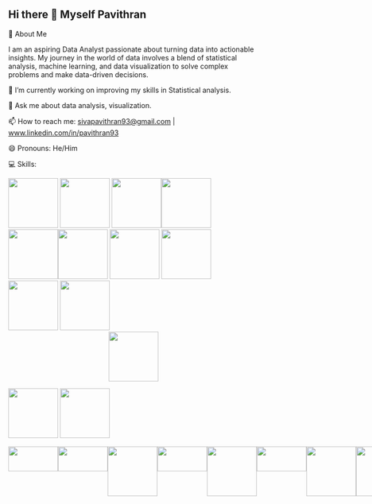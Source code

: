## Hi there 👋 Myself Pavithran

🌟 About Me

I am an aspiring Data Analyst passionate about turning data into actionable insights. My journey in the world of data involves a blend of statistical analysis, machine learning, and data visualization to solve complex problems and make data-driven decisions.


🔭 I’m currently working on improving my skills in Statistical analysis.

💬 Ask me about data analysis, visualization.

📫 How to reach me: sivapavithran93@gmail.com | www.linkedin.com/in/pavithran93

😄 Pronouns: He/Him


💻 Skills:



<img src="https://www.svgrepo.com/show/303251/mysql-logo.svg" width="100">
<img src="https://camo.githubusercontent.com/4ff9a29eb3e9162f995053d237ea62eb0becdd860a31ba8bf3ba2bae222adef5/68747470733a2f2f63646e6c2e74626c7366742e636f6d2f73697465732f64656661756c742f66696c65732f70616765732f7461626c6561756c6f676f5f686967687265732e706e67" width="100">
<img src="https://www.c5alliance.com/wp-content/uploads/2021/01/power-bi_logo.png" width="100"><img src="https://www.logo.wine/a/logo/Python_(programming_language)/Python_(programming_language)-Logo.wine.svg" width="100">
<img src="https://upload.wikimedia.org/wikipedia/commons/thumb/3/31/NumPy_logo_2020.svg/1024px-NumPy_logo_2020.svg.png" width="100"/><img src="https://numfocus.org/wp-content/uploads/2016/07/pandas-logo-300.png" width="100"/>
<img src="https://camo.githubusercontent.com/3eed28e026e4e0220f99e2f4c8a517fcb3a30a1b944c528efc9533ff7840435f/68747470733a2f2f6d6174706c6f746c69622e6f72672f5f7374617469632f6c6f676f322e737667" width="100"/>
<img src="https://pyfi.com/cdn/shop/articles/seaborn.webp?v=1711983007&width=533" width="100"/>
<img src="https://camo.githubusercontent.com/ff51e61e3bc2c6e14b53e3bb80fa5eff54b756a1af9e90e06776196128703142/68747470733a2f2f696d672e736869656c64732e696f2f62616467652f537461746973746963616c5f416e616c797369732d3030393939393f7374796c653d666f722d7468652d6261646765266c6f676f3d73746174697374696373266c6f676f436f6c6f723d7768697465" width="100">
<img src="https://camo.githubusercontent.com/88216f00a86d5a33a30e6d6033ccaf6721472548eee37d42b84ef58b88a291ec/68747470733a2f2f696d672e736869656c64732e696f2f62616467652f4879706f7468657369735f54657374696e672d3030333336363f7374796c653d666f722d7468652d6261646765266c6f676f3d73746174697374696373266c6f676f436f6c6f723d7768697465" width="100"/>

<div id="header" align="center">
  <img src="https://media.giphy.com/media/M9gbBd9nbDrOTu1Mqx/giphy.gif" width="100"/>
</div>



<img src="https://www.svgrepo.com/show/303251/mysql-logo.svg" width="100" style="display:inline-block;"> <img src="https://camo.githubusercontent.com/4ff9a29eb3e9162f995053d237ea62eb0becdd860a31ba8bf3ba2bae222adef5/68747470733a2f2f63646e6c2e74626c7366742e636f6d2f73697465732f64656661756c742f66696c65732f70616765732f7461626c6561756c6f676f5f686967687265732e706e67" width="100" style="display:inline-block;">


<div style="display: flex; vertical-align: middle;">
<img src="https://www.svgrepo.com/show/303251/mysql-logo.svg" width="100" height="50">
<img src="https://camo.githubusercontent.com/4ff9a29eb3e9162f995053d237ea62eb0becdd860a31ba8bf3ba2bae222adef5/68747470733a2f2f63646e6c2e74626c7366742e636f6d2f73697465732f64656661756c742f66696c65732f70616765732f7461626c6561756c6f676f5f686967687265732e706e67" width="100" height="50">
<img src="https://www.c5alliance.com/wp-content/uploads/2021/01/power-bi_logo.png" width="100"><img src="https://www.logo.wine/a/logo/Python_(programming_language)/Python_(programming_language)-Logo.wine.svg" width="100" height="50">
<img src="https://upload.wikimedia.org/wikipedia/commons/thumb/3/31/NumPy_logo_2020.svg/1024px-NumPy_logo_2020.svg.png" width="100"/><img src="https://numfocus.org/wp-content/uploads/2016/07/pandas-logo-300.png" width="100" height="50">
<img src="https://camo.githubusercontent.com/3eed28e026e4e0220f99e2f4c8a517fcb3a30a1b944c528efc9533ff7840435f/68747470733a2f2f6d6174706c6f746c69622e6f72672f5f7374617469632f6c6f676f322e737667" width="100"/>
<img src="https://pyfi.com/cdn/shop/articles/seaborn.webp?v=1711983007&width=533" width="100"/>
<img src="https://camo.githubusercontent.com/ff51e61e3bc2c6e14b53e3bb80fa5eff54b756a1af9e90e06776196128703142/68747470733a2f2f696d672e736869656c64732e696f2f62616467652f537461746973746963616c5f416e616c797369732d3030393939393f7374796c653d666f722d7468652d6261646765266c6f676f3d73746174697374696373266c6f676f436f6c6f723d7768697465" width="100">
<img src="https://camo.githubusercontent.com/88216f00a86d5a33a30e6d6033ccaf6721472548eee37d42b84ef58b88a291ec/68747470733a2f2f696d672e736869656c64732e696f2f62616467652f4879706f7468657369735f54657374696e672d3030333336363f7374796c653d666f722d7468652d6261646765266c6f676f3d73746174697374696373266c6f676f436f6c6f723d7768697465" width="100"/>

</div>



